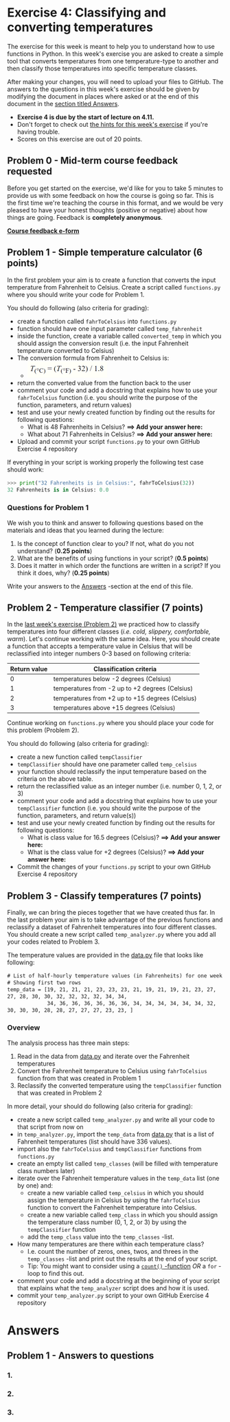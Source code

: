 # Exercise 4: Classifying and converting temperatures

The exercise for this week is meant to help you to understand how to use functions in Python.
In this week's exercise you are asked to create a simple tool that converts temperatures from
one temperature-type to another and then classify those temperatures into specific temperature classes.

After making your changes, you will need to upload your files to GitHub.
The answers to the questions in this week's exercise should be given by modifying the document in places where asked or at the end of this document in the [section titled Answers](#answers).

- **Exercise 4 is due by the start of lecture on 4.11.**
- Don't forget to check out [the hints for this week's exercise](https://geo-python.github.io/2017/lessons/L4/exercise-4-hints.html) if you're having trouble.
- Scores on this exercise are out of 20 points.

## Problem 0 - Mid-term course feedback requested

Before you get started on the exercise, we'd like for you to take 5 minutes to provide us with some feedback on how the course is going so far.
This is the first time we're teaching the course in this format, and we would be very pleased to have your honest thoughts (positive or negative) about how things are going.
Feedback is **completely anonymous**.

[**Course feedback e-form**](https://elomake.helsinki.fi/lomakkeet/82679/lomake.html)

## Problem 1 - Simple temperature calculator (6 points)

In the first problem your aim is to create a function that converts the input temperature from Fahrenheit to Celsius.
Create a script called `functions.py` where you should write your code for Problem 1.

You should do following (also criteria for grading):

  - create a function called `fahrToCelsius` into `functions.py`
  - function should have one input parameter called `temp_fahrenheit`
  - inside the function, create a variable called `converted_temp` in which you should assign the conversion result (i.e. the input Fahrenheit temperature converted to Celsius)
  - The conversion formula from Fahrenheit to Celsius is:
       - ![](img/Fahrenheit_to_Celsius_formula.PNG)
  - return the converted value from the function back to the user
  - comment your code and add a docstring that explains how to use your `fahrToCelsius` function (i.e. you should write the purpose of the function, parameters, and return values)
  - test and use your newly created function by finding out the results for following questions:
     - What is 48 Fahrenheits in Celsius? **==> Add your answer here:**
     - What about 71 Fahrenheits in Celsius? **==> Add your answer here:**
  - Upload and commit your script `functions.py` to your own GitHub Exercise 4 repository

If everything in your script is working properly the following test case should work:

  ```python
  >>> print("32 Fahrenheits is in Celsius:", fahrToCelsius(32))
  32 Fahrenheits is in Celsius: 0.0
  ```

### Questions for Problem 1

We wish you to think and answer to following questions based on the materials and ideas that you learned during the lecture:

  1. Is the concept of function clear to you? If not, what do you not understand? (**0.25 points**)
  2. What are the benefits of using functions in your script? (**0.5 points**)
  3. Does it matter in which order the functions are written in a script? If you think it does, why? (**0.25 points**)

Write your answers to the [Answers](#answers) -section at the end of this file.

## Problem 2 - Temperature classifier (7 points)

In the [last week's exercise (Problem 2)](https://github.com/Geo-Python-2017/Exercise-3) we practiced how to classify temperatures
into four different classes (*i.e. cold, slippery, comfortable, warm*). Let's continue working with the same idea. Here, you should create a function that
accepts a temperature value in Celsius that will be reclassified into integer numbers 0-3 based on following criteria:

 | Return value | Classification criteria                  |
 |---|-----------------------------------------------------|
 | 0 | temperatures below -2 degrees (Celsius)             |
 | 1 | temperatures from -2 up to +2 degrees (Celsius)    |
 | 2 | temperatures from +2 up to +15 degrees (Celsius)   |
 | 3 | temperatures above +15 degrees (Celsius)            |

Continue working on `functions.py` where you should place your code for this problem (Problem 2).

You should do following (also criteria for grading):

  - create a new function called `tempClassifier`
  - `tempClassifier` should have one parameter called `temp_celsius`
  - your function should reclassify the input temperature based on the criteria on the above table.
  - return the reclassified value as an integer number (i.e. number 0, 1, 2, or 3)
  - comment your code and add a docstring that explains how to use your `tempClassifier` function (i.e. you should write the purpose of the function, parameters, and return value(s))
  - test and use your newly created function by finding out the results for following questions:
     - What is class value for 16.5 degrees (Celsius)? **==> Add your answer here:**
     - What is the class value for +2 degrees (Celsius)? **==> Add your answer here:**
  - Commit the changes of your `functions.py` script to your own GitHub Exercise 4 repository

## Problem 3 - Classify temperatures (7 points)

Finally, we can bring the pieces together that we have created thus far. In the last problem your aim is to take
advantage of the previous functions and reclassify a dataset of Fahrenheit temperatures into four different classes.
You should create a new script called `temp_analyzer.py` where you add all your codes related to Problem 3.

The temperature values are provided in the [data.py](data.py) file that looks like following:

  ```
  # List of half-hourly temperature values (in Fahrenheits) for one week
  # Showing first two rows
  temp_data = [19, 21, 21, 21, 23, 23, 23, 21, 19, 21, 19, 21, 23, 27, 27, 28, 30, 30, 32, 32, 32, 32, 34, 34,
               34, 36, 36, 36, 36, 36, 36, 34, 34, 34, 34, 34, 34, 32, 30, 30, 30, 28, 28, 27, 27, 27, 23, 23, ]
  ```

### Overview

The analysis process has three main steps:

 1. Read in the data from [data.py](data.py) and iterate over the Fahrenheit temperatures
 2. Convert the Fahrenheit temperature to Celsius using `fahrToCelsius` function from that was created in Problem 1
 3. Reclassify the converted temperature using the `tempClassifier` function that was created in Problem 2

In more detail, your should do following (also criteria for grading):

 - create a new script called `temp_analyzer.py` and write all your code to that script from now on
 - in `temp_analyzer.py`, import the `temp_data` from [data.py](data.py) that is a list of Fahrenheit temperatures (list should have 336 values).
 - import also the `fahrToCelsius` and `tempClassifier` functions from `functions.py`
 - create an empty list called `temp_classes` (will be filled with temperature class numbers later)
 - iterate over the Fahrenheit temperature values in the `temp_data` list (one by one) and:
    - create a new variable called `temp_celsius` in which you should assign the temperature in Celsius by using the `fahrToCelsius` function to convert the Fahrenheit temperature into Celsius.
    - create a new variable called `temp_class` in which you should assign the temperature class number (0, 1, 2, or 3) by using the `tempClassifier` function
    - add the `temp_class` value into the `temp_classes` -list.
 - How many temperatures are there within each temperature class?
    - I.e. count the number of zeros, ones, twos, and threes in the `temp_classes` -list and print out the results at the end of your script.
    - Tip: You might want to consider using a [`count()` -function](https://www.tutorialspoint.com/python/list_count.htm) *OR* a `for` -loop to find this out.
 - comment your code and add a docstring at the beginning of your script that explains what the `temp_analyzer` script does and how it is used.
 - commit your `temp_analyzer.py` script to your own GitHub Exercise 4 repository

# Answers

## Problem 1 - Answers to questions

### 1. 

### 2.

### 3. 




